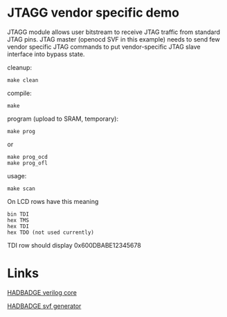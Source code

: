 # JTAGG vendor specific demo

JTAGG module allows user bitstream to receive JTAG traffic from
standard JTAG pins. JTAG master (openocd SVF in this example)
needs to send few vendor specific JTAG commands to put vendor-specific
JTAG slave interface into bypass state.

cleanup:

    make clean

compile:

    make

program (upload to SRAM, temporary):

    make prog

or

    make prog_ocd
    make prog_ofl

usage:

    make scan

On LCD rows have this meaning

    bin TDI
    hex TMS
    hex TDI
    hex TDO (not used currently)

TDI row should display 0x600DBABE12345678

# Links

[HADBADGE verilog core](https://github.com/Spritetm/hadbadge2019_fpgasoc/blob/4ae8277c45e17e316bb4d46ce625c1507506cd36/soc/top_fpga.v#L312-L322)

[HADBADGE svf generator](https://github.com/Spritetm/hadbadge2019_fpgasoc/blob/master/soc/jtagload/main.c)
